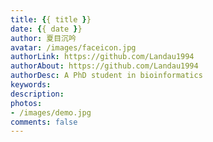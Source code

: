```yaml
---
title: {{ title }}
date: {{ date }}
author: 夏目沉吟
avatar: /images/faceicon.jpg
authorLink: https://github.com/Landau1994
authorAbout: https://github.com/Landau1994
authorDesc: A PhD student in bioinformatics
keywords: 
description: 
photos: 
- /images/demo.jpg
comments: false
---
```

